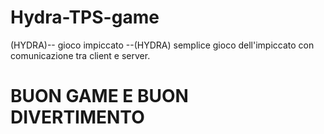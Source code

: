 # Hydra-TPS-game
(HYDRA)-- gioco impiccato --(HYDRA)
semplice gioco dell'impiccato con comunicazione tra client e server.

# BUON GAME E BUON DIVERTIMENTO

